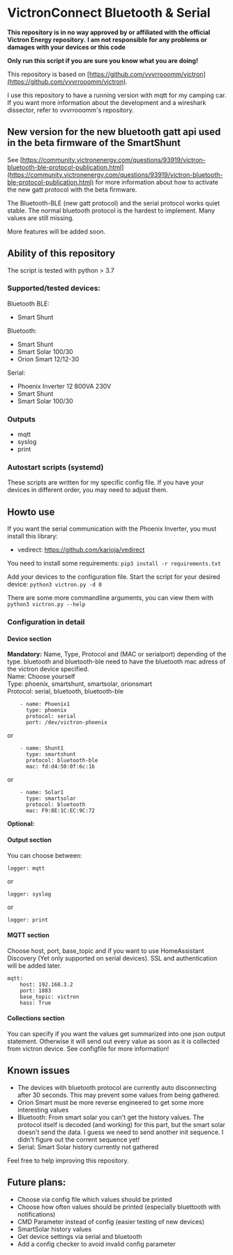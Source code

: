 # VictronConnect Bluetooth & Serial

**This repository is in no way approved by or affiliated with the official Victron Energy repository.**
**I am not responsible for any problems or damages with your devices or this code**

**Only run this script if you are sure you know what you are doing!**

This repository is based on [https://github.com/vvvrrooomm/victron](https://github.com/vvvrrooomm/victron).

I use this repository to have a running version with mqtt for my camping car.
If you want more information about the development and a wireshark dissector, refer to vvvrrooomm's repository.

## New version for the new bluetooth gatt api used in the beta firmware of the SmartShunt
See [https://community.victronenergy.com/questions/93919/victron-bluetooth-ble-protocol-publication.html](https://community.victronenergy.com/questions/93919/victron-bluetooth-ble-protocol-publication.html)
for more information about how to activate the new gatt protocol with the beta firmware.

The Bluetooth-BLE (new gatt protocol) and the serial protocol works quiet stable. The normal bluetooth protocol is the hardest to implement. Many values are still missing.

More features will be added soon. 

## Ability of this repository
The script is tested with python > 3.7
### Supported/tested devices:
Bluetooth BLE: 
- Smart Shunt

Bluetooth:
- Smart Shunt
- Smart Solar 100/30
- Orion Smart 12/12-30

Serial:
- Phoenix Inverter 12 800VA 230V
- Smart Shunt
- Smart Solar 100/30

### Outputs
- mqtt
- syslog
- print

### Autostart scripts (systemd)
These scripts are written for my specific config file. If you have your devices in different order, you may need to adjust them.

## Howto use
If you want the serial communication with the Phoenix Inverter, you must install this library:
- vedirect: https://github.com/karioja/vedirect

You need to install some requirements: `pip3 install -r requirements.txt`

Add your devices to the configuration file.
Start the script for your desired device: `python3 victron.py -d 0`

There are some more commandline arguments, you can view them with `python3 victron.py --help`

### Configuration in detail
#### Device section
**Mandatory:**
Name, Type, Protocol and (MAC or serialport) depending of the type. bluetooth and bluetooth-ble need to have the bluetooth mac adress of the victron device specified.
<br>
Name: Choose yourself<br>
Type: phoenix, smartshunt, smartsolar, orionsmart<br>
Protocol: serial, bluetooth, bluetooth-ble
```buildoutcfg
    - name: Phoenix1
      type: phoenix
      protocol: serial
      port: /dev/victron-phoenix
```
or
```buildoutcfg
    - name: Shunt1
      type: smartshunt
      protocol: bluetooth-ble
      mac: fd:d4:50:0f:6c:1b
```
or
```buildoutcfg
    - name: Solar1
      type: smartsolar
      protocol: bluetooth
      mac: F9:8E:1C:EC:9C:72
```
**Optional:**


#### Output section
You can choose between:
```buildoutcfg
logger: mqtt
```
or 
```buildoutcfg
logger: syslog
```
or 
```buildoutcfg
logger: print
```
#### MQTT section
Choose host, port, base_topic and if you want to use HomeAssistant Discovery (Yet only supported on serial devices). SSL and authentication will be added later.
```buildoutcfg
mqtt:
    host: 192.168.3.2
    port: 1883
    base_topic: victron
    hass: True
```
#### Collections section

You can specify if you want the values get summarized into one json output statement. Otherwise it will send out every value as soon as it is collected from victron device. 
See configfile for more information!

## Known issues
- The devices with bluetooth protocol are currently auto disconnecting after 30 seconds. This may prevent some values from being gathered.
- Orion Smart must be more reverse engineered to get some more interesting values
- Bluetooth: From smart solar you can't get the history values. The protocol itself is decoded (and working) for this part, but the smart solar doesn't send the data. I guess we need to send another init sequence. I didn't figure out the corrent sequence yet!
- Serial: Smart Solar history currently not gathered

Feel free to help improving this repository.

## Future plans:
- Choose via config file which values should be printed
- Choose how often values should be printed (especially bluettooth with notifications)
- CMD Parameter instead of config (easier testing of new devices)
- SmartSolar history values
- Get device settings via serial and bluetooth
- Add a config checker to avoid invalid config parameter